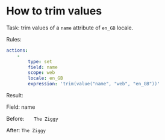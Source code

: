 # How to trim values


Task: trim values of a `name` attribute of `en_GB` locale.

Rules:

```yaml
actions:
    -
        type: set
        field: name
        scope: web
        locale: en_GB
        expression: 'trim(value("name", "web", "en_GB"))'
```

Result:

Field: name

Before: `    The Ziggy        `

After: `The Ziggy`

